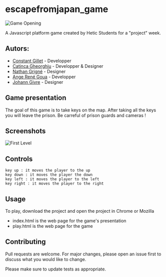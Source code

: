 # escapefromjapan_game
![Game Opening](https://zupimages.net/up/19/16/pa3w.jpg)

A Javascript platform game created by Hetic Students for a "project" week.
## Autors:
  * [Constant Gillet](https://github.com/constantgillet) - Developper 
  * [Catinca Gheorghiu](https://github.com/CatincaG) - Developper & Designer
  * [Nathan Grigné](https://github.com/NathanGrigne) - Designer
  * [Ange René Goua](https://github.com/angegoua) - Developper
  * [Johann Givre](https://github.com/Exzostyc) - Designer 

## Game presentation

The goal of this game is to take keys on the map. After taking all the keys you will leave the prison. Be carreful of prison guards and cameras ! 

## Screenshots
![First Level](https://zupimages.net/up/19/16/5wrx.png)

## Controls
```
key up : it moves the player to the up
key down : it moves the player the down
key left : it moves the player to the left
key right : it moves the player to the right

```

## Usage

To play, download the project and open the project in Chrome or Mozilla

* index.html is the web page for the game's presentation
* play.html is the web page for the game



## Contributing
Pull requests are welcome. For major changes, please open an issue first to discuss what you would like to change.

Please make sure to update tests as appropriate.
